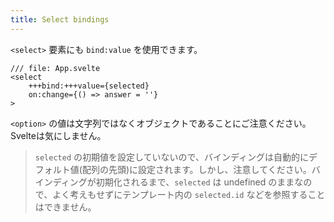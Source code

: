 ```yaml
---
title: Select bindings
---
```


`<select>` 要素にも `bind:value` を使用できます。

```svelte
/// file: App.svelte
<select
    +++bind:+++value={selected}
    on:change={() => answer = ''}
>
```

`<option>` の値は文字列ではなくオブジェクトであることにご注意ください。Svelteは気にしません。

> `selected` の初期値を設定していないので、バインディングは自動的にデフォルト値(配列の先頭)に設定されます。しかし、注意してください。バインディングが初期化されるまで、`selected` は undefined のままなので、よく考えもせずにテンプレート内の `selected.id` などを参照することはできません。
